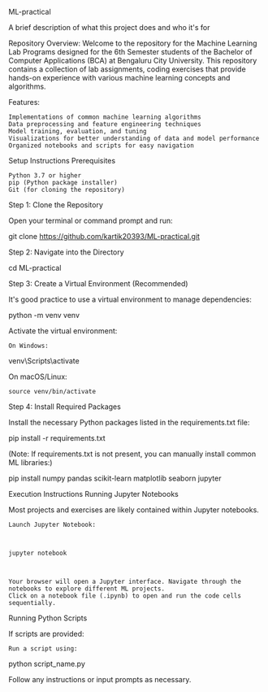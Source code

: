 
ML-practical

A brief description of what this project does and who it's for



Repository Overview:
Welcome to the repository for the Machine Learning Lab Programs designed for the 6th Semester students of the Bachelor of Computer Applications (BCA) at Bengaluru City University. 
This repository contains a collection of lab assignments, coding exercises that provide hands-on experience with various machine learning concepts and algorithms.

Features:

    Implementations of common machine learning algorithms
    Data preprocessing and feature engineering techniques
    Model training, evaluation, and tuning
    Visualizations for better understanding of data and model performance
    Organized notebooks and scripts for easy navigation

Setup Instructions
Prerequisites

    Python 3.7 or higher
    pip (Python package installer)
    Git (for cloning the repository)

Step 1: Clone the Repository

Open your terminal or command prompt and run:

      

git clone https://github.com/kartik20393/ML-practical.git

    

Step 2: Navigate into the Directory

      

cd ML-practical

    

Step 3: Create a Virtual Environment (Recommended)

It's good practice to use a virtual environment to manage dependencies:

      

python -m venv venv

    

Activate the virtual environment:

    On Windows:

          

venv\Scripts\activate

    

On macOS/Linux:

      

    source venv/bin/activate

        

Step 4: Install Required Packages

Install the necessary Python packages listed in the requirements.txt file:

      

pip install -r requirements.txt

    

(Note: If requirements.txt is not present, you can manually install common ML libraries:)

      

pip install numpy pandas scikit-learn matplotlib seaborn jupyter

    

Execution Instructions
Running Jupyter Notebooks

Most projects and exercises are likely contained within Jupyter notebooks.

    Launch Jupyter Notebook:

          

    jupyter notebook

        

    Your browser will open a Jupyter interface. Navigate through the notebooks to explore different ML projects.
    Click on a notebook file (.ipynb) to open and run the code cells sequentially.

Running Python Scripts

If scripts are provided:

    Run a script using:

          

python script_name.py

    

Follow any instructions or input prompts as necessary.
